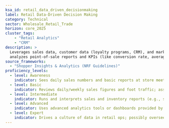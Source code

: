 ```yaml
---  
ksa_id: retail_data_driven_decisionmaking  
label: Retail Data-Driven Decision Making  
category: Technical  
sector: Wholesale_Retail_Trade  
horizon: core_2025  
cluster_tags: 
    - "Retail Analytics"
    - "CRM"
description: >  
  Leverages sales data, customer data (loyalty programs, CRM), and market trends to inform retail decisions;  
  analyzes point-of-sale reports and KPIs (like conversion rate, average basket size), monitors inventory turnover, identifies top-selling vs. slow-moving products, and uses customer insights to optimize merchandising, personalize marketing (targeted promotions), and improve store layout or product assortment.  
source_frameworks:  
  - "Shopper Insights & Analytics (NRF Guidelines)"  
proficiency_levels:  
  - level: Awareness  
    indicator: Sees daily sales numbers and basic reports at store meetings; understands if sales are up or down generally and hears simple reasons (e.g., holiday, weather).  
  - level: Basic  
    indicator: Reviews daily/weekly sales figures and foot traffic; assists in basic inventory counts or checks due to data indicating low stock; uses loyalty program info to recognize frequent customers and ensure their usual products are in stock.  
  - level: Intermediate  
    indicator: Runs and interprets sales and inventory reports (e.g., sell-through rates, GMROI); makes recommendations like reordering a hot seller or marking down slow stock; segments customers from loyalty data to target promotions (e.g., send a coupon to high spenders); experiments with product placement and measures impact on sales.  
  - level: Advanced  
    indicator: Uses advanced analytics tools or dashboards provided by corporate; identifies complex patterns (like seasonal variation by category, or cross-product purchase correlations); plans store merchandising and staffing using data forecasts; works with marketing to execute data-driven campaigns (leveraging CRM insights) and then measures ROI.  
  - level: Expert  
    indicator: Drives a culture of data in retail ops; possibly oversees multiple stores’ performance analysis; collaborates on selecting or customizing retail analytics software; mentors managers in interpreting data; provides shopper insights that influence higher-level assortment and marketing strategies, following NRF guidelines for analytics use and customer data ethics.  
---  
```

